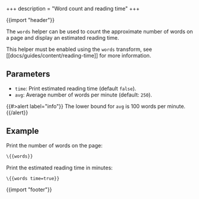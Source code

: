 +++
description = "Word count and reading time"
+++

{{import "header"}}

The `words` helper can be used to count the approximate number of words on a page and display an estimated reading time.

This helper must be enabled using the `words` transform, see [[docs/guides/content/reading-time]] for more information.

## Parameters

* `time`: Print estimated reading time (default `false`).
* `avg`: Average number of words per minute (default: `250`).

{{#>alert label="info"}}
The lower bound for `avg` is 100 words per minute.
{{/alert}}

## Example

Print the number of words on the page:

```handlebars
\{{words}}
```

Print the estimated reading time in minutes:

```handlebars
\{{words time=true}}
```

{{import "footer"}}
